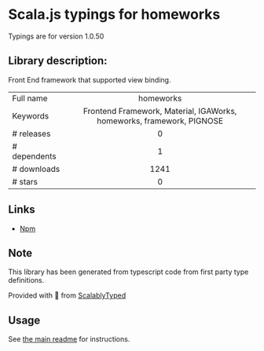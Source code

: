 
# Scala.js typings for homeworks

Typings are for version 1.0.50

## Library description:
Front End framework that supported view binding.

|                    |                 |
| ------------------ | :-------------: |
| Full name          | homeworks |
| Keywords           | Frontend Framework, Material, IGAWorks, homeworks, framework, PIGNOSE |
| # releases         | 0 |
| # dependents       | 1 |
| # downloads        | 1241 |
| # stars            | 0 |

## Links
- [Npm](https://www.npmjs.com/package/homeworks)
    


## Note
This library has been generated from typescript code from first party type definitions.

Provided with :purple_heart: from [ScalablyTyped](https://github.com/oyvindberg/ScalablyTyped)

## Usage
See [the main readme](../../readme.md) for instructions.


